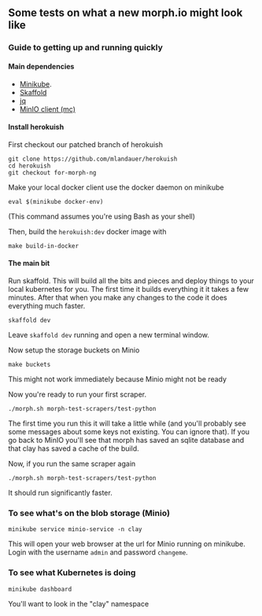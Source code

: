## Some tests on what a new morph.io might look like

### Guide to getting up and running quickly

#### Main dependencies

* [Minikube](https://kubernetes.io/docs/setup/learning-environment/minikube/).
* [Skaffold](https://skaffold.dev/docs/getting-started/)
* [jq](https://stedolan.github.io/jq/)
* [MinIO client (mc)](https://min.io/download)

#### Install herokuish

First checkout our patched branch of herokuish
```
git clone https://github.com/mlandauer/herokuish
cd herokuish
git checkout for-morph-ng
```

Make your local docker client use the docker daemon on minikube
```
eval $(minikube docker-env)
```
(This command assumes you're using Bash as your shell)

Then, build the `herokuish:dev` docker image with
```
make build-in-docker
```

#### The main bit

Run skaffold. This will build all the bits and pieces and deploy things to your local kubernetes for you. The first time it builds everything it it takes a few minutes. After that when you make any changes to the code it does everything much faster.
```
skaffold dev
```

Leave `skaffold dev` running and open a new terminal window.

Now setup the storage buckets on Minio
```
make buckets
```
This might not work immediately because Minio might not be ready

Now you're ready to run your first scraper.

```
./morph.sh morph-test-scrapers/test-python
```

The first time you run this it will take a little while (and you'll probably see some messages about some keys not existing. You can ignore that). If you go back to MinIO you'll see that morph has saved an sqlite database and that clay has saved a cache of the build.

Now, if you run the same scraper again

```
./morph.sh morph-test-scrapers/test-python
```

It should run significantly faster.

### To see what's on the blob storage (Minio)

```
minikube service minio-service -n clay
```
This will open your web browser at the url for Minio running on minikube. Login with the username `admin` and password `changeme`.

### To see what Kubernetes is doing

```
minikube dashboard
```
You'll want to look in the "clay" namespace
